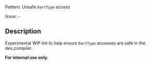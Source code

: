Pattern: Unsafe `DartType` access

Issue: -

## Description

Experimental WIP lint to help ensure `DartType` accesses are safe in the dev_compiler.

**For internal use only.**
